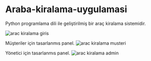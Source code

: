 # Araba-kiralama-uygulamasi
Python programlama dili ile geliştirilmiş bir araç kiralama sistemidir.

![arac kiralama giris](https://github.com/yemresener/Araba-Kiralama-Uygulamasi/assets/169056684/ee516585-cf85-4f5b-b297-440dad8803dd)

Müşteriler için tasarlanmıs panel.
![arac kiralama musteri](https://github.com/yemresener/Araba-Kiralama-Uygulamasi/assets/169056684/9fb17ea6-c100-4f4a-b950-17156cde5487)

Yönetici için tasarlanmıs panel.
![arac kiralama admin](https://github.com/yemresener/Araba-Kiralama-Uygulamasi/assets/169056684/f4cef95d-0f59-40f4-a84c-c954f9966a5a)

